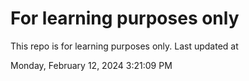 # For learning purposes only
This repo is for learning purposes only.
Last updated at

Monday, February 12, 2024 3:21:09 PM

